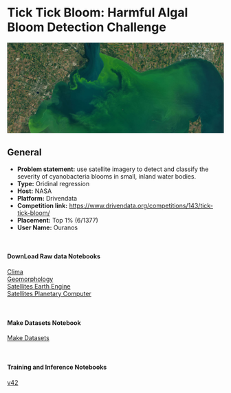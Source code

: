 # Tick Tick Bloom: Harmful Algal Bloom Detection Challenge

<img src="assets/competition_cyano_banner.jpeg" alt="competition_cyano_banner" />


## General
* **Problem statement:** use satellite imagery to detect and classify the severity of cyanobacteria blooms in small, inland water bodies.
* **Type:** Oridinal regression
* **Host:** NASA
* **Platform:** Drivendata
* **Competition link:** https://www.drivendata.org/competitions/143/tick-tick-bloom/
* **Placement:** Top 1% (6/1377)  
* **User Name:** Ouranos  



<br />  


#### **DownLoad Raw data Notebooks**  
[Clima](download_clima_noaahrrr.ipynb)  
[Geomorphology](download_DEM_PlanetaryComputer.ipynb)  
[Satellites Earth Engine](download_satellite_EarthEngine.ipynb)  
[Satellites Planetary Computer](download_satellite_PlanetaryComputer.ipynb)  

<br />   

#### **Make Datasets Notebook**  
[Make Datasets](make_datasets.ipynb)  

<br />  

#### **Training and Inference Notebooks**
[v42](lgbmNN_ee_gkf_S_v42g.ipynb)    

<br />  





